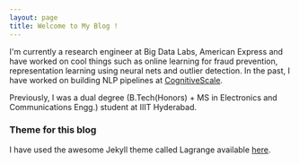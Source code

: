 ```yaml
---
layout: page
title: Welcome to My Blog !
---
```


I'm currently a research engineer at Big Data Labs, American Express and have worked on cool things such as online learning for fraud prevention, representation learning using neural nets and outlier detection. In the past, I have worked on building NLP pipelines at [CognitiveScale][CogScale].

Previously, I was a dual degree (B.Tech(Honors) + MS in Electronics and Communications Engg.) student at IIIT Hyderabad.

### Theme for this blog

I have used the awesome Jekyll theme called Lagrange available [here][Lagrange].

[Lagrange]: https://github.com/lenpaul/lagrange
[CogScale]: https://cognitivescale.com